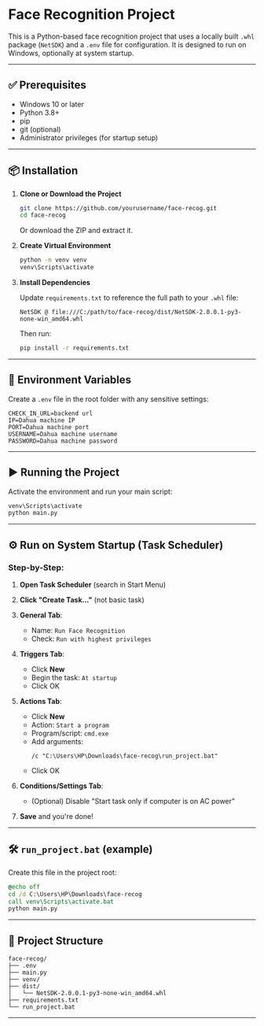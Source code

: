 
# Face Recognition Project

This is a Python-based face recognition project that uses a locally built `.whl` package (`NetSDK`) and a `.env` file for configuration. It is designed to run on Windows, optionally at system startup.

---

## ✅ Prerequisites

- Windows 10 or later
- Python 3.8+
- pip
- git (optional)
- Administrator privileges (for startup setup)

---

## 📦 Installation

1. **Clone or Download the Project**

   ```bash
   git clone https://github.com/yourusername/face-recog.git
   cd face-recog
   ```

   Or download the ZIP and extract it.

2. **Create Virtual Environment**

   ```bash
   python -m venv venv
   venv\Scripts\activate
   ```

3. **Install Dependencies**

   Update `requirements.txt` to reference the full path to your `.whl` file:

   ```
   NetSDK @ file:///C:/path/to/face-recog/dist/NetSDK-2.0.0.1-py3-none-win_amd64.whl
   ```

   Then run:

   ```bash
   pip install -r requirements.txt
   ```

---

## 🔐 Environment Variables

Create a `.env` file in the root folder with any sensitive settings:

```
CHECK_IN_URL=backend url
IP=Dahua machine IP
PORT=Dahua machine port
USERNAME=Dahua machine username
PASSWORD=Dahua machine password
```

---

## ▶️ Running the Project

Activate the environment and run your main script:

```bash
venv\Scripts\activate
python main.py
```

---

## ⚙️ Run on System Startup (Task Scheduler)

### Step-by-Step:

1. **Open Task Scheduler** (search in Start Menu)

2. **Click "Create Task..."** (not basic task)

3. **General Tab**:
   - Name: `Run Face Recognition`
   - Check: `Run with highest privileges`

4. **Triggers Tab**:
   - Click **New**
   - Begin the task: `At startup`
   - Click OK

5. **Actions Tab**:
   - Click **New**
   - Action: `Start a program`
   - Program/script: `cmd.exe`
   - Add arguments:
     ```
     /c "C:\Users\HP\Downloads\face-recog\run_project.bat"
     ```
   - Click OK

6. **Conditions/Settings Tab**:
   - (Optional) Disable "Start task only if computer is on AC power"

7. **Save** and you're done!

---

## 🛠️ `run_project.bat` (example)

Create this file in the project root:

```bat
@echo off
cd /d C:\Users\HP\Downloads\face-recog
call venv\Scripts\activate.bat
python main.py
```

---

## 📁 Project Structure

```
face-recog/
├── .env
├── main.py
├── venv/
├── dist/
│   └── NetSDK-2.0.0.1-py3-none-win_amd64.whl
├── requirements.txt
└── run_project.bat
```

---
